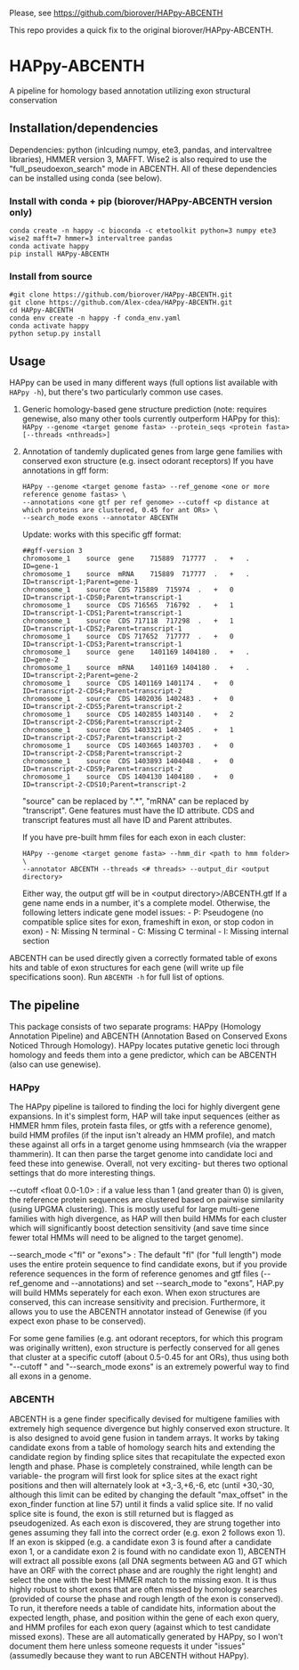 Please, see https://github.com/biorover/HAPpy-ABCENTH

This repo provides a quick fix to the original biorover/HAPpy-ABCENTH.

# HAPpy-ABCENTH
A pipeline for homology based annotation utilizing exon structural conservation

## Installation/dependencies
Dependencies: python (inlcuding numpy, ete3, pandas, and intervaltree libraries), HMMER version 3, MAFFT. Wise2 is also required to use the "full_pseudoexon_search" mode in ABCENTH. All of these dependencies can be installed using conda (see below).
### Install with conda + pip (biorover/HAPpy-ABCENTH version only)
```
conda create -n happy -c bioconda -c etetoolkit python=3 numpy ete3 wise2 mafft=7 hmmer=3 intervaltree pandas
conda activate happy
pip install HAPpy-ABCENTH
```
### Install from source
```
#git clone https://github.com/biorover/HAPpy-ABCENTH.git
git clone https://github.com/Alex-cdea/HAPpy-ABCENTH.git
cd HAPpy-ABCENTH
conda env create -n happy -f conda_env.yaml
conda activate happy
python setup.py install
```
## Usage
HAPpy can be used in many different ways (full options list available with `HAPpy -h`), but there's two particularly common use cases.
1. Generic homology-based gene structure prediction (note: requires genewise, also many other tools currently outperform HAPpy for this):
    `HAPpy --genome <target genome fasta> --protein_seqs <protein fasta> [--threads <nthreads>]`
 
 2. Annotation of tandemly duplicated genes from large gene families with conserved exon structure (e.g. insect odorant receptors)
    If you have annotations in gff form:
    ```
    HAPpy --genome <target genome fasta> --ref_genome <one or more reference genome fastas> \
    --annotations <one gtf per ref genome> --cutoff <p distance at which proteins are clustered, 0.45 for ant ORs> \
    --search_mode exons --annotator ABCENTH
    ```
    Update: works with this specific gff format:
    ```
    ##gff-version 3
    chromosome_1	source	gene	715889	717777	.	+	.	ID=gene-1
    chromosome_1	source	mRNA	715889	717777	.	+	.	ID=transcript-1;Parent=gene-1
    chromosome_1	source	CDS	715889	715974	.	+	0	ID=transcript-1-CDS0;Parent=transcript-1
    chromosome_1	source	CDS	716565	716792	.	+	1	ID=transcript-1-CDS1;Parent=transcript-1
    chromosome_1	source	CDS	717118	717298	.	+	1	ID=transcript-1-CDS2;Parent=transcript-1
    chromosome_1	source	CDS	717652	717777	.	+	0	ID=transcript-1-CDS3;Parent=transcript-1
    chromosome_1	source	gene	1401169	1404180	.	+	.	ID=gene-2
    chromosome_1	source	mRNA	1401169	1404180	.	+	.	ID=transcript-2;Parent=gene-2
    chromosome_1	source	CDS	1401169	1401174	.	+	0	ID=transcript-2-CDS4;Parent=transcript-2
    chromosome_1	source	CDS	1402036	1402483	.	+	0	ID=transcript-2-CDS5;Parent=transcript-2
    chromosome_1	source	CDS	1402855	1403140	.	+	2	ID=transcript-2-CDS6;Parent=transcript-2
    chromosome_1	source	CDS	1403321	1403405	.	+	1	ID=transcript-2-CDS7;Parent=transcript-2
    chromosome_1	source	CDS	1403665	1403703	.	+	0	ID=transcript-2-CDS8;Parent=transcript-2
    chromosome_1	source	CDS	1403893	1404048	.	+	0	ID=transcript-2-CDS9;Parent=transcript-2
    chromosome_1	source	CDS	1404130	1404180	.	+	0	ID=transcript-2-CDS10;Parent=transcript-2
    ```
    "source" can be replaced by ".*", "mRNA" can be replaced by "transcript". Gene features must have the ID attribute. CDS and transcript features must all have ID and Parent attributes.
    
    If you have pre-built hmm files for each exon in each cluster:
    ```
    HAPpy --genome <target genome fasta> --hmm_dir <path to hmm folder> \
    --annotator ABCENTH --threads <# threads> --output_dir <output directory>
    ```
    Either way, the output gtf will be in \<output directory\>/ABCENTH.gtf
    If a gene name ends in a number, it's a complete model. Otherwise, the following letters indicate gene model issues:
        - P: Pseudogene (no compatible splice sites for exon, frameshift in exon, or stop codon in exon)
        - N: Missing N terminal
        - C: Missing C terminal
        - I: Missing internal section

ABCENTH can be used directly given a correctly formated table of exons hits and table of exon structures for each gene (will write up file specifications soon).
Run `ABCENTH -h` for full list of options.

## The pipeline
This package consists of two separate programs: HAPpy (Homology Annotation Pipeline) and ABCENTH (Annotation Based on Conserved Exons Noticed Through Homology). HAPpy locates putative genetic loci through homology and feeds them into a gene predictor, which can be ABCENTH (also can use genewise).

### HAPpy
The HAPpy pipeline is tailored to finding the loci for highly divergent gene expansions. In it's simplest form, HAP will take input sequences (either as HMMER hmm files, protein fasta files, or gtfs with a reference genome), build HMM profiles (if the input isn't already an HMM profile), and match these against all orfs in a target genome using hmmsearch (via the wrapper thammerin). It can then parse the target genome into candidate loci and feed these into genewise. Overall, not very exciting- but theres two optional settings that do more interesting things.

  --cutoff <float 0.0-1.0> : if a value less than 1 (and greater than 0) is given, the reference protein sequences are clustered based on pairwise similarity (using UPGMA clustering). This is mostly useful for large multi-gene families with high divergence, as HAP will then build HMMs for each cluster which will significantly boost detection sensitivity (and save time since fewer total HMMs will need to be aligned to the target genome).
  
  --search_mode <"fl" or "exons"> : The default "fl" (for "full length") mode uses the entire protein sequence to find candidate exons, but if you provide reference sequences in the form of reference genomes and gtf files (--ref_genome and --annotations) and set --search_mode to "exons", HAP.py will build HMMs seperately for each exon. When exon structures are conserved, this can increase sensitivity and precision. Furthermore, it allows you to use the ABCENTH annotator instead of Genewise (if you expect exon phase to be conserved).
  
For some gene families (e.g. ant odorant receptors, for which this program was originally written), exon structure is perfectly conserved for all genes that cluster at a specific cutoff (about 0.5-0.45 for ant ORs), thus using both "--cutoff <float>" and "--search_mode exons" is an extremely powerful way to find all exons in a genome.
   
### ABCENTH
ABCENTH is a gene finder specifically devised for multigene families with extremely high sequence divergence but highly conserved exon structure. It is also designed to avoid gene fusion in tandem arrays. It works by taking candidate exons from a table of homology search hits and extending the candidate region by finding splice sites that recapitulate the expected exon length and phase. Phase is completely constrained, while length can be variable- the program will first look for splice sites at the exact right positions and then will alternately look at +3,-3,+6,-6, etc (until +30,-30, although this limit can be edited by changing the default "max_offset" in the exon_finder function at line 57) until it finds a valid splice site. If no valid splice site is found, the exon is still returned but is flagged as pseudogenized. As each exon is discovered, they are strung together into genes assuming they fall into the correct order (e.g. exon 2 follows exon 1). If an exon is skipped (e.g. a candidate exon 3 is found after a candidate exon 1, or a candidate exon 2 is found with no candidate exon 1), ABCENTH will extract all possible exons (all DNA segments between AG and GT which have an ORF with the correct phase and are roughly the right lenght) and select the one with the best HMMER match to the missing exon. It is thus highly robust to short exons that are often missed by homology searches (provided of course the phase and rough length of the exon is conserved). To run, it therefore needs a table of candidate hits, information about the expected length, phase, and position within the gene of each exon query, and HMM profiles for each exon query (against which to test candidate missed exons). These are all automatically generated by HAPpy, so I won't document them here unless someone requests it under "issues" (assumedly because they want to run ABCENTH without HAPpy).
